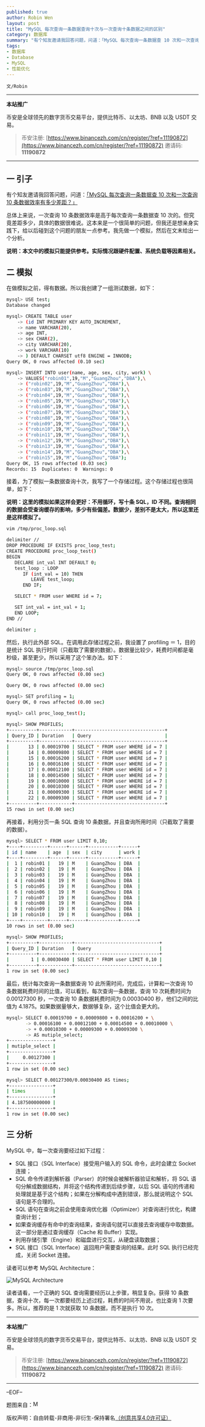 ```yaml
---
published: true
author: Robin Wen
layout: post
title: "MySQL 每次查询一条数据查询十次与一次查询十条数据之间的区别"
category: 数据库
summary: "有个知友邀请我回答问题，问道：「MySQL 每次查询一条数据查 10 次和一次查询 10 条数据效率有多少差距？」总体上来说，一次查询 10 条数据效率是高于每次查询一条数据查 10 次的。但究竟差距多少，具体的数据很难说。这本来是一个很简单的问题，但我还是想亲身实践下，给以后碰到这个问题的朋友一点参考。我先做一个模拟，然后在文末给出一个分析。"
tags:
- 数据库
- Database
- MySQL
- 性能优化
---
```


`文/Robin`

***

**本站推广**

币安是全球领先的数字货币交易平台，提供比特币、以太坊、BNB 以及 USDT 交易。

> 币安注册: [https://www.binancezh.com/cn/register/?ref=11190872](https://www.binancezh.com/cn/register/?ref=11190872)
> 邀请码: **11190872**

***

## 一 引子 ##

有个知友邀请我回答问题，问道：<a href="http://www.zhihu.com/question/28422374" target="_blank">「MySQL 每次查询一条数据查 10 次和一次查询 10 条数据效率有多少差距？」</a>

总体上来说，一次查询 10 条数据效率是高于每次查询一条数据查 10 次的。但究竟差距多少，具体的数据很难说。这本来是一个很简单的问题，但我还是想亲身实践下，给以后碰到这个问题的朋友一点参考。我先做一个模拟，然后在文末给出一个分析。

**说明：本文中的模拟只能提供参考。实际情况跟硬件配置、系统负载等因素相关。**

## 二 模拟 ##

在做模拟之前，得有数据。所以我创建了一组测试数据，如下：

``` bash
mysql> USE test;
Database changed

mysql> CREATE TABLE user
    -> (id INT PRIMARY KEY AUTO_INCREMENT,
    -> name VARCHAR(20),
    -> age INT,
    -> sex CHAR(2),
    -> city VARCHAR(20),
    -> work VARCHAR(10)
    -> ) DEFAULT CHARSET utf8 ENGINE = INNODB;
Query OK, 0 rows affected (0.10 sec)

mysql> INSERT INTO user(name, age, sex, city, work) \
    -> VALUES("robin01",19,"M","GuangZhou","DBA"),\
    -> ("robin02",19,"M","GuangZhou","DBA"),\
    -> ("robin03",19,"M","GuangZhou","DBA"),\
    -> ("robin04",19,"M","GuangZhou","DBA"),\
    -> ("robin05",19,"M","GuangZhou","DBA"),\
    -> ("robin06",19,"M","GuangZhou","DBA"),\
    -> ("robin07",19,"M","GuangZhou","DBA"),\
    -> ("robin08",19,"M","GuangZhou","DBA"),\
    -> ("robin09",19,"M","GuangZhou","DBA"),\
    -> ("robin10",19,"M","GuangZhou","DBA"),\
    -> ("robin11",19,"M","GuangZhou","DBA"),\
    -> ("robin12",19,"M","GuangZhou","DBA"),\
    -> ("robin13",19,"M","GuangZhou","DBA"),\
    -> ("robin14",19,"M","GuangZhou","DBA"),\
    -> ("robin15",19,"M","GuangZhou","DBA");
Query OK, 15 rows affected (0.03 sec)
Records: 15  Duplicates: 0  Warnings: 0
```

接着，为了模拟一条数据查询十次，我写了一个存储过程。这个存储过程也很简单，如下：

**说明：这里的模拟如果这样会更好：不用循环，写十条 SQL，ID 不同。查询相同的数据会受查询缓存的影响，多少有些偏差。数据少，差别不是太大，所以这里还是这样模拟了。**

``` bash
vim /tmp/proc_loop.sql
```

``` bash
delimiter //
DROP PROCEDURE IF EXISTS proc_loop_test;
CREATE PROCEDURE proc_loop_test()
BEGIN
   DECLARE int_val INT DEFAULT 0;
   test_loop : LOOP
      IF (int_val = 10) THEN
         LEAVE test_loop;
      END IF;

   SELECT * FROM user WHERE id = 7;

   SET int_val = int_val + 1;
   END LOOP;
END //

delimiter ;
```

然后，执行此外部 SQL。在调用此存储过程之前，我设置了 profiling ＝ 1，目的是统计 SQL 执行时间（只截取了需要的数据）。数据量比较少，耗费时间都是毫秒级，甚至更少。所以采用了这个笨办法。如下：

``` bash
mysql> source /tmp/proc_loop.sql
Query OK, 0 rows affected (0.00 sec)

Query OK, 0 rows affected (0.00 sec)

mysql> SET profiling = 1;
Query OK, 0 rows affected (0.00 sec)

mysql> call proc_loop_test();

mysql> SHOW PROFILES;
+----------+------------+---------------------------------+
| Query_ID | Duration   | Query                           |
+----------+------------+---------------------------------+
|       13 | 0.00019700 | SELECT * FROM user WHERE id = 7 |
|       14 | 0.00009800 | SELECT * FROM user WHERE id = 7 |
|       15 | 0.00016200 | SELECT * FROM user WHERE id = 7 |
|       16 | 0.00016100 | SELECT * FROM user WHERE id = 7 |
|       17 | 0.00012100 | SELECT * FROM user WHERE id = 7 |
|       18 | 0.00014500 | SELECT * FROM user WHERE id = 7 |
|       19 | 0.00010000 | SELECT * FROM user WHERE id = 7 |
|       20 | 0.00010300 | SELECT * FROM user WHERE id = 7 |
|       21 | 0.00009300 | SELECT * FROM user WHERE id = 7 |
|       22 | 0.00009300 | SELECT * FROM user WHERE id = 7 |
+----------+------------+---------------------------------+
15 rows in set (0.00 sec)
```

再接着，利用分页一条 SQL 查询 10 条数据，并且查询所用时间（只截取了需要的数据）。

``` bash
mysql> SELECT * FROM user LIMIT 0,10;
+----+---------+------+------+-----------+------+
| id | name    | age  | sex  | city      | work |
+----+---------+------+------+-----------+------+
|  1 | robin01 |   19 | M    | GuangZhou | DBA  |
|  2 | robin02 |   19 | M    | GuangZhou | DBA  |
|  3 | robin03 |   19 | M    | GuangZhou | DBA  |
|  4 | robin04 |   19 | M    | GuangZhou | DBA  |
|  5 | robin05 |   19 | M    | GuangZhou | DBA  |
|  6 | robin06 |   19 | M    | GuangZhou | DBA  |
|  7 | robin07 |   19 | M    | GuangZhou | DBA  |
|  8 | robin08 |   19 | M    | GuangZhou | DBA  |
|  9 | robin09 |   19 | M    | GuangZhou | DBA  |
| 10 | robin10 |   19 | M    | GuangZhou | DBA  |
+----+---------+------+------+-----------+------+
10 rows in set (0.00 sec)

mysql> SHOW PROFILES;
+----------+------------+-------------------------------+
| Query_ID | Duration   | Query                         |
+----------+------------+-------------------------------+
|        1 | 0.00030400 | SELECT * FROM user LIMIT 0,10 |
+----------+------------+-------------------------------+
1 row in set (0.00 sec)
```

最后，统计每次查询一条数据查询 10 此所需时间，完成后，计算和一次查询 10 条数据耗费时间的比值，可以看到，每次查询一条数据，查询 10 次耗费时间为 0.00127300 秒，一次查询 10 条数据耗费时间为 0.00030400 秒，他们之间的比值为 4.1875。如果数据量够大，数据够复杂，这个比值会更大的。

``` bash
mysql> SELECT 0.00019700 + 0.00009800 + 0.00016200 + \
       -> 0.00016100 + 0.00012100 + 0.00014500 + 0.00010000 \
       -> + 0.00010300 + 0.00009300 + 0.00009300 \
       -> AS mutiple_select;
+----------------+
| mutiple_select |
+----------------+
|     0.00127300 |
+----------------+
1 row in set (0.00 sec)

mysql> SELECT 0.00127300/0.00030400 AS times;
+----------------+
| times          |
+----------------+
| 4.187500000000 |
+----------------+
1 row in set (0.00 sec)
```

## 三 分析 ##

MySQL 中，每一次查询要经过如下过程：

* SQL 接口（SQL Interface）接受用户输入的 SQL 命令，此时会建立 Socket 连接；
* SQL 命令传递到解析器（Parser）的时候会被解析器验证和解析，将 SQL 语句分解成数据结构，并将这个结构传递到后续步骤，以后 SQL 语句的传递和处理就是基于这个结构；如果在分解构成中遇到错误，那么就说明这个 SQL 语句是不合理的。
* SQL 语句在查询之前会使用查询优化器（Optimizer）对查询进行优化，构建查询计划；
* 如果查询缓存有命中的查询结果，查询语句就可以直接去查询缓存中取数据。这一部分是通过查询缓存（Cache 和 Buffer）实现。
* 利用存储引擎（Engine）和磁盘进行交互，从硬盘读取数据；
* SQL 接口（SQL Interface）返回用户需要查询的结果。此时 SQL 执行已经完成，关闭 Socket 连接。

读者可以参考 MySQL Architecture：

![MySQL Architecture](https://cdn.dbarobin.com/xCOBqKX.jpg)

读者请看，一个正确的 SQL 查询需要经历以上步骤，稍显复杂。获得 10 条数据，查询十次，每一次都要经历上述过程，耗费的时间不用说，也比查询 1 次要多。所以，推荐的是 1 次就获取 10 条数据，而不是执行 10 次。

***

**本站推广**

币安是全球领先的数字货币交易平台，提供比特币、以太坊、BNB 以及 USDT 交易。

> 币安注册: [https://www.binancezh.com/cn/register/?ref=11190872](https://www.binancezh.com/cn/register/?ref=11190872)
> 邀请码: **11190872**

***

–EOF–

题图来自：<a href="http://www.oracle.com/technetwork/articles/javase/figure2-large-145676.jpg" target="_blank"><img src="https://cdn.dbarobin.com/mvKAMvm.png" title="MySQL Architecture" height="16px" width="16px" border="0" alt="MySQL Architecture" /></a>

版权声明：自由转载-非商用-非衍生-保持署名<a href="http://creativecommons.org/licenses/by-nc-nd/4.0/deed.zh" target="_blank">（创意共享4.0许可证）</a>
